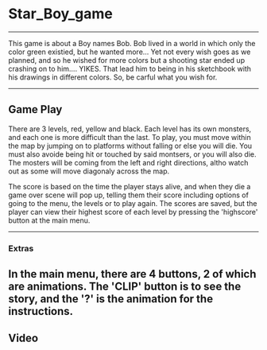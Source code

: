 # Star_Boy_game
----
This game is about a Boy names Bob. Bob lived in a world in which only the color green existied, but he wanted more...
Yet not every wish goes as we planned, and so he wished for more colors but a shooting star ended up crashing on to him.... YIKES. That lead him to being in his sketchbook with his drawings in different colors. 
So, be carful what you wish for.

---
## Game Play
There are 3 levels, red, yellow and black. Each level has its own monsters, and each one is more difficult than the last. 
To play, you must move within the map by jumping on to platforms without falling or else you will die. You must also avoide being hit or touched by said montsers, or you will also die. The mosters will be coming from the left and right directions, altho watch out as some will move diagonaly across the map. 

The score is based on the time the player stays alive, and when they die a game over scene will pop up, telling them their score including options of going to the menu, the levels or to play again. The scores are saved, but the player can view their highest score of each level by pressing the 'highscore' button at the main menu.  

---
### Extras
In the main menu, there are 4 buttons, 2 of which are animations. The 'CLIP' button is to see the story, and the '?' is the animation for the instructions. 
---
## Video
